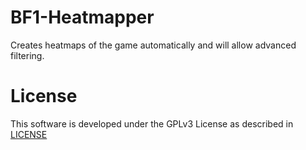 # BF1-Heatmapper
Creates heatmaps of the game automatically and will allow advanced filtering. 

# License
This software is developed under the GPLv3 License as described in [LICENSE](BF1-Heatmapper/LICENSE)
